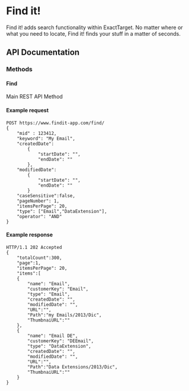 Find it!
=======

Find it! adds search  functionality within ExactTarget.  No matter where or what you need to locate, Find it! finds your stuff in a matter of seconds.

API Documentation
----

### Methods ###
#### Find ####

Main REST API Method

#### Example request ####

```
POST https://www.findit-app.com/find/
{
    "mid" : 123412,
    "keyword": "My Email",
    "createdDate":
        {
            "startDate": "",
            "endDate": ""
        },
    "modifiedDate":
        {
            "startDate": "",
            "endDate": ""
        }
    "caseSensitive":false,
    "pageNumber": 1,
    "itemsPerPage": 20,
    "type": ["Email","DataExtension"],
    "operator": "AND"
}
```

#### Example response ####

```
HTTP/1.1 202 Accepted
{
    "totalCount":300,
    "page":1,
    "itemsPerPage": 20,
    "items":[
    {
        "name": "Email",
        "customerKey": "Email",
        "type": "Email",
        "createdDate": "",
        "modifiedDate": "",
        "URL":"",
        "Path":"my Emails/2013/Dic",
        "ThumbnaiURL":""
    },
    {
        "name": "Email DE",
        "customerKey": "DEEmail",
        "type": "DataExtension",
        "createdDate": "",
        "modifiedDate": "",
        "URL":"",
        "Path":"Data Extensions/2013/Dic",
        "ThumbnaiURL":""
    }
}
```

